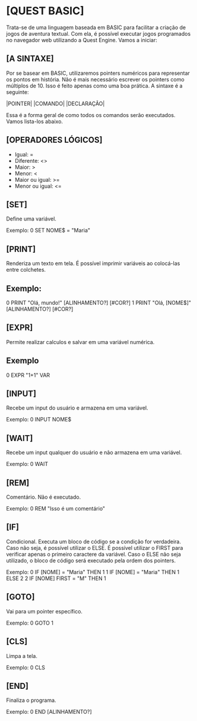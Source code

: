 # [QUEST BASIC]

Trata-se de uma linguagem baseada em BASIC para facilitar a criação de jogos de aventura textual. Com ela, é possível executar jogos programados no navegador web utilizando a Quest Engine. Vamos a iniciar:

## [A SINTAXE]

Por se basear em BASIC, utilizaremos pointers numéricos para representar os pontos em história. Não é mais necessário escrever os pointers como múltiplos de 10. Isso é feito apenas como uma boa prática. A sintaxe é a seguinte:

|POINTER| |COMANDO| |DECLARAÇÃO|

Essa é a forma geral de como todos os comandos serão executados. Vamos lista-los abaixo.

## [OPERADORES LÓGICOS]

- Igual: =
- Diferente: <>
- Maior: >
- Menor: <
- Maior ou igual: >=
- Menor ou igual: <=

## [SET]

Define uma variável.

Exemplo:
0 SET NOME$ = "Maria"

## [PRINT]

Renderiza um texto em tela. É possível imprimir variáveis ao colocá-las entre colchetes.

## Exemplo:

0 PRINT "Olá, mundo!" [ALINHAMENTO?] [#COR?]
1 PRINT "Olá, [NOME$]" [ALINHAMENTO?] [#COR?]

## [EXPR]

Permite realizar calculos e salvar em uma variável numérica.

## Exemplo

0 EXPR "1+1" VAR

## [INPUT]

Recebe um input do usuário e armazena em uma variável.

Exemplo:
0 INPUT NOME$

## [WAIT]

Recebe um input qualquer do usuário e não armazena em uma variável.

Exemplo:
0 WAIT

## [REM]

Comentário. Não é executado.

Exemplo:
0 REM "Isso é um comentário"

## [IF]

Condicional. Executa um bloco de código se a condição for verdadeira. Caso não seja, é possível utilizar o ELSE. É possível utilizar o FIRST para verificar apenas o primeiro caractere da variável. Caso o ELSE não seja utilizado, o bloco de código será executado pela ordem dos pointers.

Exemplo:
0 IF [NOME] = "Maria" THEN 1
1 IF [NOME] = "Maria" THEN 1 ELSE 2
2 IF [NOME] FIRST = "M" THEN 1

## [GOTO]

Vai para um pointer específico.

Exemplo:
0 GOTO 1

## [CLS]

Limpa a tela.

Exemplo:
0 CLS

## [END]

Finaliza o programa.

Exemplo:
0 END [ALINHAMENTO?]
